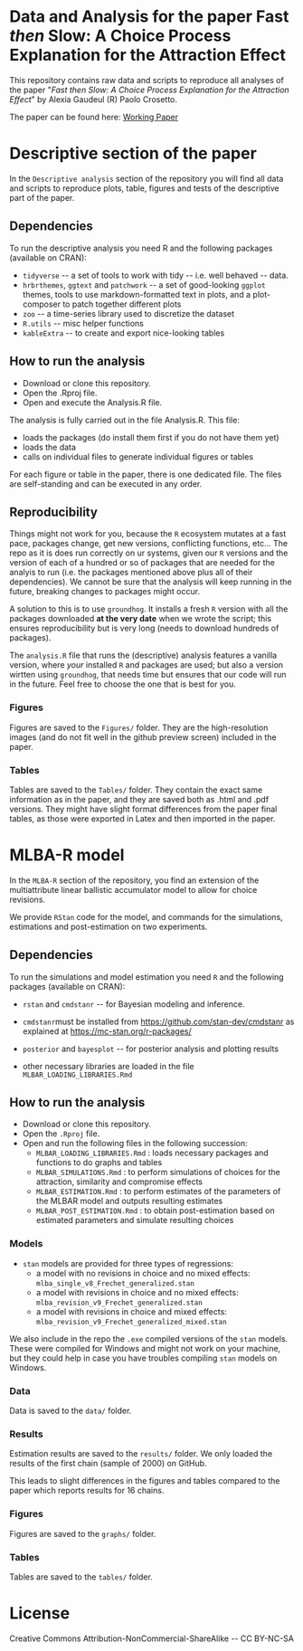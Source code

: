 # Data and Analysis for the paper Fast *then* Slow: A Choice Process Explanation for the Attraction Effect

This repository contains raw data and scripts to reproduce all analyses of the paper "*Fast then Slow: A Choice Process Explanation for the Attraction Effect*" by Alexia Gaudeul (R) Paolo Crosetto.

The paper can be found here: [Working Paper](https://ideas.repec.org/p/gbl/wpaper/2019-06.html)

# Descriptive section of the paper

In the `Descriptive analysis` section of the repository you will find all data and scripts to reproduce plots, table, figures and tests of the descriptive part of the paper.

## Dependencies

To run the descriptive analysis you need R and the following packages (available on CRAN):

-   `tidyverse` -- a set of tools to work with tidy -- i.e. well behaved -- data.
-   `hrbrthemes`, `ggtext` and `patchwork` -- a set of good-looking `ggplot` themes, tools to use markdown-formatted text in plots, and a plot-composer to patch together different plots
-   `zoo` -- a time-series library used to discretize the dataset
-   `R.utils` -- misc helper functions
-   `kableExtra` -- to create and export nice-looking tables

## How to run the analysis

-   Download or clone this repository.
-   Open the .Rproj file.
-   Open and execute the Analysis.R file.

The analysis is fully carried out in the file Analysis.R. This file:

-   loads the packages (do install them first if you do not have them yet)
-   loads the data
-   calls on individual files to generate individual figures or tables

For each figure or table in the paper, there is one dedicated file. The files are self-standing and can be executed in any order.

## Reproducibility

Things might not work for you, because the `R` ecosystem mutates at a fast pace, packages change, get new versions, conflicting functions, etc... The repo as it is does run correctly on ur systems, given our `R` versions and the version of each of a hundred or so of packages that are needed for the analyis to run (i.e. the packages mentioned above plus all of their dependencies). We cannot be sure that the analysis will keep running in the future, breaking changes to packages might occur.

A solution to this is to use `groundhog`. It installs a fresh `R` version with all the packages downloaded **at the very date** when we wrote the script; this ensures reproducibility but is very long (needs to download hundreds of packages).

The `analysis.R` file that runs the (descriptive) analysis features a vanilla version, where *your* installed `R` and packages are used; but also a version wirtten using `groundhog`, that needs time but ensures that our code will run in the future. Feel free to choose the one that is best for you.

### Figures

Figures are saved to the `Figures/` folder. They are the high-resolution images (and do not fit well in the github preview screen) included in the paper.

### Tables

Tables are saved to the `Tables/` folder. They contain the exact same information as in the paper, and they are saved both as .html and .pdf versions. They might have slight format differences from the paper final tables, as those were exported in Latex and then imported in the paper.

# MLBA-R model

In the `MLBA-R` section of the repository, you find an extension of the multiattribute linear ballistic accumulator model to allow for choice revisions.

We provide `RStan` code for the model, and commands for the simulations, estimations and post-estimation on two experiments.

## Dependencies

To run the simulations and model estimation you need `R` and the following packages (available on CRAN):

-   `rstan` and `cmdstanr` -- for Bayesian modeling and inference.

-   `cmdstanr`must be installed from <https://github.com/stan-dev/cmdstanr> as explained at <https://mc-stan.org/r-packages/>

-   `posterior` and `bayesplot` -- for posterior analysis and plotting results

-   other necessary libraries are loaded in the file `MLBAR_LOADING_LIBRARIES.Rmd`

## How to run the analysis

-   Download or clone this repository.
-   Open the `.Rproj` file.
-   Open and run the following files in the following succession:
    -   `MLBAR_LOADING_LIBRARIES.Rmd` : loads necessary packages and functions to do graphs and tables
    -   `MLBAR_SIMULATIONS.Rmd` : to perform simulations of choices for the attraction, similarity and compromise effects
    -   `MLBAR_ESTIMATION.Rmd` : to perform estimates of the parameters of the MLBAR model and outputs resulting estimates
    -   `MLBAR_POST_ESTIMATION.Rmd` : to obtain post-estimation based on estimated parameters and simulate resulting choices

### Models

-   `stan` models are provided for three types of regressions:
    -   a model with no revisions in choice and no mixed effects: `mlba_single_v8_Frechet_generalized.stan`
    -   a model with revisions in choice and no mixed effects: `mlba_revision_v9_Frechet_generalized.stan`
    -   a model with revisions in choice and mixed effects: `mlba_revision_v9_Frechet_generalized_mixed.stan`

We also include in the repo the `.exe` compiled versions of the `stan` models. These were compiled for Windows and might not work on your machine, but they could help in case you have troubles compiling `stan` models on Windows.

### Data

Data is saved to the `data/` folder.

### Results

Estimation results are saved to the `results/` folder. We only loaded the results of the first chain (sample of 2000) on GitHub.

This leads to slight differences in the figures and tables compared to the paper which reports results for 16 chains.

### Figures

Figures are saved to the `graphs/` folder.

### Tables

Tables are saved to the `tables/` folder.

# License

Creative Commons Attribution-NonCommercial-ShareAlike -- CC BY-NC-SA
